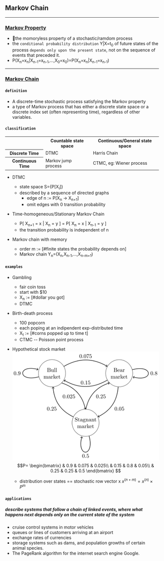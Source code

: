 <script type="text/javascript"
       src="/MathJax.js?config=TeX-AMS-MML_HTMLorMML"></script>


## Markov Chain

---
### [Markov Property](https://en.wikipedia.org/wiki/Markov_property)

* the momoryless property of a stochastic/ramdom process
* the `conditional probability distribution` Y|X=t<sub>0</sub>  of future states of the process `depends only upon the present state`, not on the sequence of events that preceded it. 
* P(X<sub>n</sub>=x<sub>n</sub>|X<sub>n-1</sub>=x<sub>n-1</sub>,...,X<sub>0</sub>=x<sub>0</sub>)=P(X<sub>n</sub>=x<sub>n</sub>|X<sub>n-1</sub>=x<sub>n-1</sub>)

---

### [Markov Chain](https://en.wikipedia.org/wiki/Markov_chain)

#### `definition`
* A discrete-time stochastic process satisfying the Markov property
* a type of Markov process that has either a discrete state space or a discrete index set (often representing time), regardless of other variables.

#### `classification`
<table>
<tr>
    <th></th>
    <th>Countable state space</th>
    <th>Continuous/General state space</th>
</tr>
<tr>
    <th>Discrete Time</th>
    <td>DTMC</td>
    <td>Harris Chain</td>
</tr>
<tr>
    <th>Continuous Time</th>
    <td>Markov jump process</td>
    <td>CTMC, eg: Wiener process</td>
</tr>
</table>


+ DTMC
   + state space S={P[X<sub>i</sub>]}
   + described by a sequence of directed graphs
     + edge of n := P[X<sub>n</sub> -> X<sub>n+1</sub>]
     + omit edges with 0 transition probability

+ Time-homogeneous/Stationary Markov Chain
   + P[ X<sub>n+1</sub> = x | X<sub>n</sub> = y ] = P[ X<sub>n</sub> = x | X<sub>n-1</sub> = y ]
   + the transition probability is independent of n

+ Markov chain with memory 
   + order m := [#finite states the probability depends on]
   + Markov chain Y<sub>n</sub>=(X<sub>n</sub>,X<sub>n-1</sub>,...,X<sub>n-m+1</sub>)


#### `examples`

+ Gambling
   + fair coin toss
   + start with $10
   + X<sub>n</sub> := [#dollar you got]
   + DTMC

+ Birth-death process
   + 100 popcorn
   + each poping at an indipendent exp-distributed time
   + X<sub>t</sub> := [#corns popped up to time t]
   + CTMC -- Poisson point process

+ Hypothetical stock market
<img align=center src="./StockMarket.png" alt="not found"></img>
   $$P=
   \begin{bmatrix}
      & 0.9 & 0.075 & 0.025\\
      & 0.15 & 0.8 & 0.05\\
      & 0.25 & 0.25 & 0.5 
   \end{bmatrix}
   $$

   + distribution over states == stochastic row vector x 
   $x^{\left(n+m\right)}=x^{\left(n\right)}\times P^{m}$
  

#### `applications`
##### describe systems that follow a chain of linked events, where what happens next depends only on the current state of the system
* cruise control systems in motor vehicles
* queues or lines of customers arriving at an airport
* exchange rates of currencies
* storage systems such as dams, and population growths of certain animal species.
* The PageRank algorithm for the internet search engine Google. 

